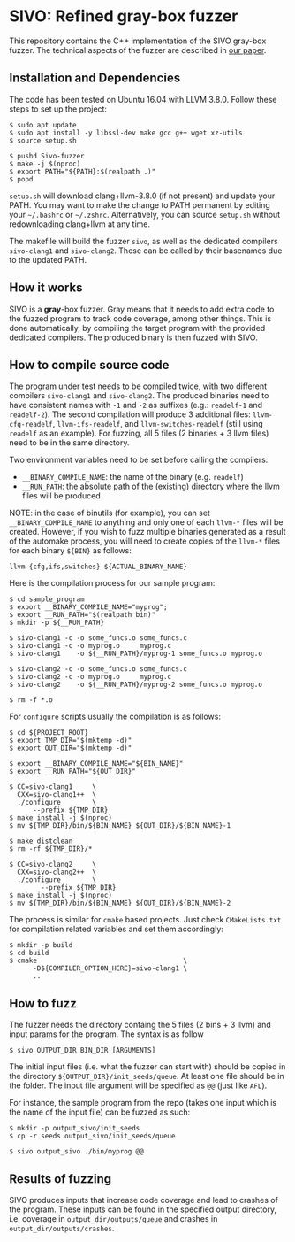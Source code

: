 # SIVO: Refined gray-box fuzzer

This repository contains the C++ implementation of the SIVO gray-box fuzzer. 
The technical aspects of the fuzzer are described in [our paper](https://arxiv.org/pdf/2102.02394.pdf). 

## Installation and Dependencies

The code has been tested on Ubuntu 16.04 with LLVM 3.8.0. Follow these steps to set up the project:

	$ sudo apt update
	$ sudo apt install -y libssl-dev make gcc g++ wget xz-utils
	$ source setup.sh

	$ pushd Sivo-fuzzer
	$ make -j $(nproc)
	$ export PATH="${PATH}:$(realpath .)"
	$ popd

`setup.sh` will download clang+llvm-3.8.0 (if not present) and update your PATH. You may want to make the change to PATH permanent by editing your `~/.bashrc` or `~/.zshrc`. Alternatively, you can source `setup.sh` without redownloading clang+llvm at any time.

The makefile will build the fuzzer `sivo`, as well as the dedicated compilers `sivo-clang1` and `sivo-clang2`. These can be called by their basenames due to the updated PATH.

## How it works

SIVO is a **gray**-box fuzzer. Gray means that it needs to add extra code to the fuzzed program to track code coverage, among other things. This is done automatically, by compiling the target program with the provided dedicated compilers. The produced binary is then fuzzed with SIVO. 

## How to compile source code

The program under test needs to be compiled twice, with two different compilers `sivo-clang1` and `sivo-clang2`. The produced binaries need to have consistent names with `-1` and `-2` as suffixes (e.g.: `readelf-1` and `readelf-2`). The second compilation will produce 3 additional files: `llvm-cfg-readelf`, `llvm-ifs-readelf`, and `llvm-switches-readelf` (still using `readelf` as an example). For fuzzing, all 5 files (2 binaries + 3 llvm files) need to be in the same directory. 

Two environment variables need to be set before calling the compilers:

* `__BINARY_COMPILE_NAME`: the name of the binary (e.g. `readelf`)
* `__RUN_PATH`: the absolute path of the (existing) directory where the llvm files will be produced

NOTE: in the case of binutils (for example), you can set `__BINARY_COMPILE_NAME` to anything and only one of each `llvm-*` files will be created. However, if you wish to fuzz multiple binaries generated as a result of the automake process, you will need to create copies of the `llvm-*` files for each binary `${BIN}` as follows:

	llvm-{cfg,ifs,switches}-${ACTUAL_BINARY_NAME}

Here is the compilation process for our sample program:

	$ cd sample_program
	$ export __BINARY_COMPILE_NAME="myprog";
	$ export __RUN_PATH="$(realpath bin)"
	$ mkdir -p ${__RUN_PATH}

	$ sivo-clang1 -c -o some_funcs.o some_funcs.c
	$ sivo-clang1 -c -o myprog.o     myprog.c
	$ sivo-clang1    -o ${__RUN_PATH}/myprog-1 some_funcs.o myprog.o

	$ sivo-clang2 -c -o some_funcs.o some_funcs.c
	$ sivo-clang2 -c -o myprog.o     myprog.c
	$ sivo-clang2    -o ${__RUN_PATH}/myprog-2 some_funcs.o myprog.o
	
	$ rm -f *.o

For `configure` scripts usually the compilation is as follows:

	$ cd ${PROJECT_ROOT}
	$ export TMP_DIR="$(mktemp -d)"
	$ export OUT_DIR="$(mktemp -d)"

	$ export __BINARY_COMPILE_NAME="${BIN_NAME}"
	$ export __RUN_PATH="${OUT_DIR}"

	$ CC=sivo-clang1     \
	  CXX=sivo-clang1++  \
	  ./configure        \
	      --prefix ${TMP_DIR}
	$ make install -j $(nproc)
	$ mv ${TMP_DIR}/bin/${BIN_NAME} ${OUT_DIR}/${BIN_NAME}-1

	$ make distclean
	$ rm -rf ${TMP_DIR}/*

	$ CC=sivo-clang2     \
	  CXX=sivo-clang2++  \
	  ./configure        \
	        --prefix ${TMP_DIR}
	$ make install -j $(nproc)
	$ mv ${TMP_DIR}/bin/${BIN_NAME} ${OUT_DIR}/${BIN_NAME}-2 

The process is similar for `cmake` based projects. Just check `CMakeLists.txt` for compilation related variables and set them accordingly:

	$ mkdir -p build
	$ cd build
	$ cmake                                     \
	      -D${COMPILER_OPTION_HERE}=sivo-clang1 \
	      ..

## How to fuzz

The fuzzer needs the directory containg the 5 files (2 bins + 3 llvm) and input params for the program. The syntax is as follow

	$ sivo OUTPUT_DIR BIN_DIR [ARGUMENTS] 

The initial input files (i.e. what the fuzzer can start with) should be copied in the directory `${OUTPUT_DIR}/init_seeds/queue`. At least one file should be in the folder. The input file argument will be specified as `@@` (just like `AFL`). 

For instance, the sample program from the repo (takes one input which is the name of the input file) can be fuzzed as such:

	$ mkdir -p output_sivo/init_seeds
	$ cp -r seeds output_sivo/init_seeds/queue
	
	$ sivo output_sivo ./bin/myprog @@

## Results of fuzzing

SIVO produces inputs that increase code coverage and lead to crashes of the program. These inputs can be found in the specified output directory, i.e. coverage in `output_dir/outputs/queue` and  crashes in `output_dir/outputs/crashes`.

